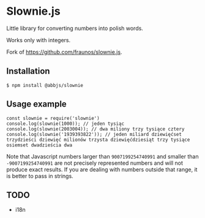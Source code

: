 Slownie.js
==========

Little library for converting numbers into polish words.

Works only with integers.

Fork of https://github.com/fraunos/slownie.js.

Installation
------------

```
$ npm install @abbjs/slownie
```

Usage example
-------------

```
const slownie = require('slownie')
console.log(slownie(1000)); // jeden tysiąc
console.log(slownie(2003004)); // dwa miliony trzy tysiące cztery
console.log(slownie('1939393822')); // jeden miliard dziewięćset trzydzieści dziewięć milionów trzysta dziewięćdziesiąt trzy tysiące osiemset dwadzieścia dwa 
```

Note that Javascript numbers larger than `9007199254740991` and smaller than `-9007199254740991`
are not precisely represented numbers and will not produce exact results. If you are dealing with numbers
outside that range, it is better to pass in strings.

TODO
----

* i18n
